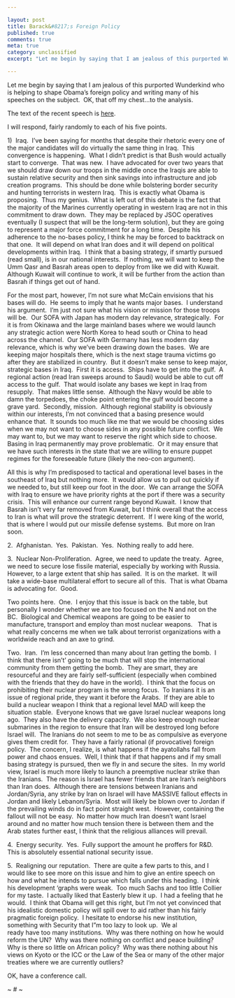 ```yaml
---

layout: post
title: Barack&#8217;s Foreign Policy
published: true
comments: true
meta: true
category: unclassified
excerpt: "Let me begin by saying that I am jealous of this purported Wunderkind who is helping to shape Obama’s foreign policy and writing many of his speeches on the subject.  OK, that off my chest…to the analysis."

---
```


Let me begin by saying that I am jealous of this purported Wunderkind who is helping to shape Obama’s foreign policy and writing many of his speeches on the subject.  OK, that off my chest…to the analysis.

The text of the recent speech is [here][1].  

 [1]: http://my.barackobama.com/page/community/post/amandascott/gGxkFr

I will respond, fairly randomly to each of his five points.

1)  Iraq.  I’ve been saying for months that despite their rhetoric every one of the major candidates will do virtually the same thing in Iraq.  This convergence is happening.  What I didn’t predict is that Bush would actually start to converge.  That was new.  I have advocated for over two years that we should draw down our troops in the middle once the Iraqis are able to sustain relative security and then sink savings into infrastructure and job creation programs.  This should be done while bolstering border security and hunting terrorists in western Iraq.  This is exactly what Obama is proposing.  Thus my genius.  What is left out of this debate is the fact that the majority of the Marines currently operating in western Iraq are not in this commitment to draw down.  They may be replaced by JSOC operatives eventually (I suspect that will be the long-term solution), but they are going to represent a major force commitment for a long time.  Despite his adherence to the no-bases policy, I think he may be forced to backtrack on that one.  It will depend on what Iran does and it will depend on political developments within Iraq.  I think that a basing strategy, if smartly pursued (read small), is in our national interests.  If nothing, we will want to keep the Umm Qasr and Basrah areas open to deploy from like we did with Kuwait.  Although Kuwait will continue to work, it will be further from the action than Basrah if things get out of hand.  

For the most part, however, I’m not sure what McCain envisions that his bases will do.  He seems to imply that he wants major bases.  I understand his argument.  I’m just not sure what his vision or mission for those troops will be.  Our SOFA with Japan has modern day relevance, strategically.  For it is from Okinawa and the large mainland bases where we would launch any strategic action were North Korea to head south or China to head across the channel.  Our SOFA with Germany has less modern day relevance, which is why we’ve been drawing down the bases.  We are keeping major hospitals there, which is the next stage trauma victims go after they are stabilized in country.  But it doesn’t make sense to keep major, strategic bases in Iraq.  First it is access.  Ships have to get into the gulf.  A regional action (read Iran sweeps around to Saudi) would be able to cut off access to the gulf.  That would isolate any bases we kept in Iraq from resupply.  That makes little sense.  Although the Navy would be able to damn the torpedoes, the choke point entering the gulf would become a grave yard.  Secondly, mission.  Although regional stability is obviously within our interests, I’m not convinced that a basing presence would enhance that.  It sounds too much like me that we would be choosing sides when we may not want to choose sides in any possible future conflict.  We may want to, but we may want to reserve the right which side to choose.  Basing in Iraq permanently may prove problematic.  Or it may ensure that we have such interests in the state that we are willing to ensure puppet regimes for the foreseeable future (likely the neo-con argument).  

All this is why I’m predisposed to tactical and operational level bases in the southeast of Iraq but nothing more.  It would allow us to pull out quickly if we needed to, but still keep our foot in the door.  We can arrange the SOFA with Iraq to ensure we have priority rights at the port if there was a security crisis.  This will enhance our current range beyond Kuwait.  I know that Basrah isn’t very far removed from Kuwait, but I think overall that the access to Iran is what will prove the strategic deterrent.  If I were king of the world, that is where I would put our missile defense systems.  But more on Iran soon.

2.  Afghanistan.  Yes.  Pakistan.  Yes.  Nothing really to add here.  

3.  Nuclear Non-Proliferation.  Agree, we need to update the treaty.  Agree, we need to secure lose fissile material, especially by working with Russia.  However, to a large extent that ship has sailed.  It is on the market.  It will take a wide-base multilateral effort to secure all of this.  That is what Obama is advocating for.  Good.

Two points here.  One.  I enjoy that this issue is back on the table, but personally I wonder whether we are too focused on the N and not on the BC.  Biological and Chemical weapons are going to be easier to manufacture, transport and employ than most nuclear weapons.   That is what really concerns me when we talk about terrorist organizations with a worldwide reach and an axe to grind.  

Two.  Iran.  I’m less concerned than many about Iran getting the bomb.  I think that there isn’t’ going to be much that will stop the international community from them getting the bomb.  They are smart, they are resourceful and they are fairly self-sufficient (especially when combined with the friends that they do have in the world).  I think that the focus on prohibiting their nuclear program is the wrong focus.  To Iranians it is an issue of regional pride, they want it before the Arabs.  If they are able to build a nuclear weapon I think that a regional level MAD will keep the situation stable.  Everyone knows that we gave Israel nuclear weapons long ago.  They also have the delivery capacity.  We also keep enough nuclear submarines in the region to ensure that Iran will be destroyed long before Israel will.  The Iranians do not seem to me to be as compulsive as everyone gives them credit for.  They have a fairly rational (if provocative) foreign policy.  The concern, I realize, is what happens if the ayatollahs fall from power and chaos ensues.  Well, I think that if that happens and if my small basing strategy is pursued, then we fly in and secure the sites.  In my world view, Israel is much more likely to launch a preemptive nuclear strike than the Iranians.  The reason is Israel has fewer friends that are Iran’s neighbors than Iran does.  Although there are tensions between Iranians and Jordan/Syria, any strike by Iran on Israel will have MASSIVE fallout effects in Jordan and likely Lebanon/Syria.  Most will likely be blown over to Jordan if the prevailing winds do in fact point straight west.  However, containing the fallout will not be easy.  No matter how much Iran doesn’t want Israel around and no matter how much tension there is between them and the Arab states further east, I think that the religious alliances will prevail.

4.  Energy security.  Yes.  Fully support the amount he proffers for R&D.  This is absolutely essential national security issue.  

5.  Realigning our reputation.  There are quite a few parts to this, and I would like to see more on this issue and him to give an entire speech on how and what he intends to pursue which falls under this heading.  I think his development ‘graphs were weak.  Too much Sachs and too little Collier for my taste.  I actually liked that Easterly blew it up.  I had a feeling that he would.  I think that Obama will get this right, but I’m not yet convinced that his idealistic domestic policy will spill over to aid rather than his fairly pragmatic foreign policy.  I hesitate to endorse his new institution, something with Security that I”m too lazy to look up.  We al  
ready have too many institutions.  Why was there nothing on how he would reform the UN?  Why was there nothing on conflict and peace building?  Why is there so little on African policy?  Why was there nothing about his views on Kyoto or the ICC or the Law of the Sea or many of the other major treaties where we are currently outliers?

OK, have a conference call.

~ # ~